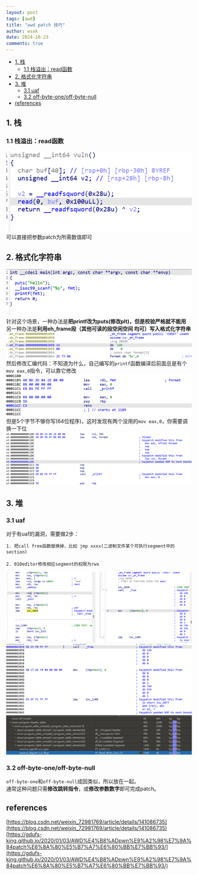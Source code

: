 ```yaml
---
layout: post
tags: [awd]
title: "awd patch 技巧"
author: wsxk
date: 2024-10-23
comments: true
---
```


- [1. 栈](#1-栈)
  - [1.1 栈溢出：read函数](#11-栈溢出read函数)
- [2. 格式化字符串](#2-格式化字符串)
- [3. 堆](#3-堆)
  - [3.1 uaf](#31-uaf)
  - [3.2 off-byte-one/off-byte-null](#32-off-byte-oneoff-byte-null)
- [references](#references)


## 1. 栈<br>
### 1.1 栈溢出：read函数<br>
![](https://raw.githubusercontent.com/wsxk/wsxk_pictures/main/2024-9-25/20241023191750.png)
可以直接把参数patch为所需数值即可<br>


## 2. 格式化字符串<br>
![](https://raw.githubusercontent.com/wsxk/wsxk_pictures/main/2024-9-25/20241023193253.png)
针对这个场景，一种办法是**把printf改为puts(修改plt)，但是校验严格就不能用**<br>
另一种办法是**利用eh_frame段（其他可读的段空闲空间 均可）写入格式化字符串**<br>
![](https://raw.githubusercontent.com/wsxk/wsxk_pictures/main/2024-9-25/20241023200055.png)
然后修改汇编代码：不知道为什么，自己编写的`printf`函数编译后前面总是有个`mov eax,0`指令，可以靠它修改<br>
![](https://raw.githubusercontent.com/wsxk/wsxk_pictures/main/2024-9-25/20241023201254.png)
但是5个字节不够你写(64位程序)，这时发现有两个没用的`mov eax,0`，你需要调换一下位<br>
![](https://raw.githubusercontent.com/wsxk/wsxk_pictures/main/2024-9-25/20241023201154.png)


## 3. 堆<br>
### 3.1 uaf<br>
对于有uaf的漏洞，需要做2步：<br>
```
1. 把call free函数替换掉，比如 jmp xxxx(二进制文件某个可执行segment中的section)

2. 010editor修改相应segment的权限为rwx
```
![](https://raw.githubusercontent.com/wsxk/wsxk_pictures/main/2024-9-25/20241024214754.png)
![](https://raw.githubusercontent.com/wsxk/wsxk_pictures/main/2024-9-25/20241024214834.png)
![](https://raw.githubusercontent.com/wsxk/wsxk_pictures/main/2024-9-25/20241024214904.png)

### 3.2 off-byte-one/off-byte-null<br>
`off-byte-one`和`off-byte-null`成因类似，所以放在一起。<br>
通常这种问题只需**修改跳转指令**，或**修改参数数字**即可完成patch。<br>

## references<br>
[https://blog.csdn.net/weixin_72981769/article/details/141086735](https://blog.csdn.net/weixin_72981769/article/details/141086735)<br>
[https://gdufs-king.github.io/2020/01/03/AWD%E4%B8%ADpwn%E9%A2%98%E7%9A%84patch%E6%8A%80%E5%B7%A7%E6%80%BB%E7%BB%93/](https://gdufs-king.github.io/2020/01/03/AWD%E4%B8%ADpwn%E9%A2%98%E7%9A%84patch%E6%8A%80%E5%B7%A7%E6%80%BB%E7%BB%93/)<br>
